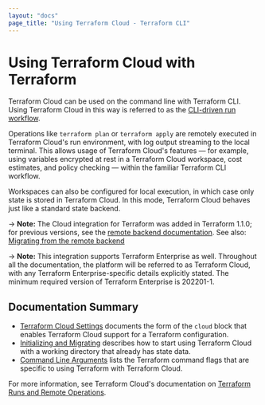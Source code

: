 ```yaml
---
layout: "docs"
page_title: "Using Terraform Cloud - Terraform CLI"
---
```


# Using Terraform Cloud with Terraform

Terraform Cloud can be used on the command line with Terraform CLI. Using Terraform Cloud in this
way is referred to as the [CLI-driven run workflow](/docs/cloud/run/cli.html).

Operations like `terraform plan` or `terraform apply` are remotely executed in Terraform Cloud's run
environment, with log output streaming to the local terminal. This allows usage of Terraform Cloud's
features — for example, using variables encrypted at rest in a Terraform Cloud workspace, cost
estimates, and policy checking — within the familiar Terraform CLI workflow.

Workspaces can also be configured for local execution, in which case only state is stored in
Terraform Cloud. In this mode, Terraform Cloud behaves just like a standard state backend.

-> **Note:** The Cloud integration for Terraform was added in Terraform 1.1.0; for previous
versions, see the [remote backend documentation](/docs/language/settings/backends/remote.html). See
also: [Migrating from the remote
backend](/docs/cli/cloud/migrating-from-the-remote-backend.html)

-> **Note:** This integration supports Terraform Enterprise as well. Throughout all the
documentation, the platform will be referred to as Terraform Cloud, with any Terraform
Enterprise-specific details explicitly stated. The minimum required version of Terraform Enterprise
is 202201-1.

## Documentation Summary

* [Terraform Cloud Settings](/docs/cli/cloud/settings.html) documents the form of the `cloud` block that enables Terraform Cloud support for a Terraform configuration.
* [Initializing and Migrating](/docs/cli/cloud/migrating-from-the-remote-backend.html) describes
how to start using Terraform Cloud with a working directory that already has state data.
* [Command Line Arguments](/docs/cli/cloud/command-line-arguments.html) lists the Terraform command flags that are specific to using Terraform with Terraform Cloud.

For more information, see Terraform Cloud's documentation on [Terraform Runs and Remote
Operations](/docs/cloud/run/index.html).
